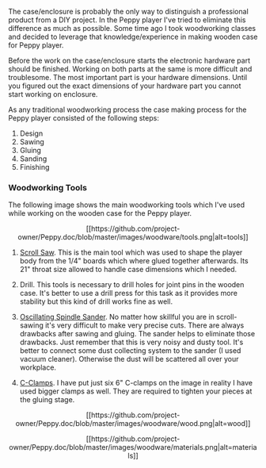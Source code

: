 The case/enclosure is probably the only way to distinguish a professional product from a DIY project. In the Peppy player I've tried to eliminate this difference as much as possible. Some time ago I took woodworking classes and decided to leverage that knowledge/experience in making wooden case for Peppy player. 

Before the work on the case/enclosure starts the electronic hardware part should be finished. Working on both parts at the same is more difficult and troublesome. The most important part is your hardware dimensions. Until you figured out the exact dimensions of your hardware part you cannot start working on enclosure. 

As any traditional woodworking process the case making process for the Peppy player consisted of the following steps:

1. Design
2. Sawing
3. Gluing
4. Sanding
5. Finishing

### Woodworking Tools
The following image shows the main woodworking tools which I've used while working on the wooden case for the Peppy player.
<p align="center">
[[https://github.com/project-owner/Peppy.doc/blob/master/images/woodware/tools.png|alt=tools]]
</p>

1. [Scroll Saw](http://www.woodcraft.com/product/158383P/excalibur-21-scroll-saw-promo-package.aspx). This is the main tool which was used to shape the player body from the 1/4" boards which where glued together afterwards. Its 21" throat size allowed to handle case dimensions which I needed.

2. Drill. This tools is necessary to drill holes for joint pins in the wooden case. It's better to use a drill press for this task as it provides more stability but this kind of drill works fine as well.

3. [Oscillating Spindle Sander](http://www.amazon.com/gp/product/B00LPFIPPQ). No matter how skillful you are in scroll-sawing it's very difficult to make very precise cuts. There are always drawbacks after sawing and gluing. The sander helps to eliminate those drawbacks. Just remember that this is very noisy and dusty tool. It's better to connect some dust collecting system to the sander (I used vacuum cleaner). Otherwise the dust will be scattered all over your workplace.

4. [C-Clamps](http://www.amazon.com/gp/product/B000NY6QO2). I have put just six 6" C-clamps on the image in reality I have used bigger clamps as well. They are required to tighten your pieces at the gluing stage.

<p align="center">
[[https://github.com/project-owner/Peppy.doc/blob/master/images/woodware/wood.png|alt=wood]]
</p>
<p align="center">
[[https://github.com/project-owner/Peppy.doc/blob/master/images/woodware/materials.png|alt=materials]]
</p>
